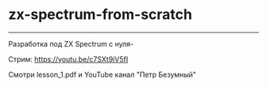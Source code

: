 # zx-spectrum-from-scratch

-----------------------------------------------------------

Разработка под ZX Spectrum с нуля-

Стрим: https://youtu.be/c7SXt9iV5fI

Смотри lesson_1.pdf и YouTube канал "Петр Безумный"
